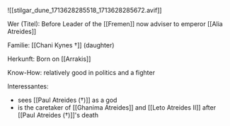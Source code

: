 ![[stilgar_dune_1713628285518_1713628285672.avif]]

Wer (Titel): Before Leader of the [[Fremen]] now adviser to emperor [[Alia Atreides]]

Familie: [[Chani Kynes †]] (daughter)

Herkunft: Born on [[Arrakis]]

Know-How: relatively good in politics and a fighter 

Interessantes: 
- sees [[Paul Atreides (†)]] as a god 
- is the caretaker of [[Ghanima Atreides]] and [[Leto Atreides II]] after [[Paul Atreides (†)]]'s death